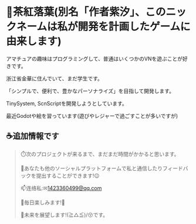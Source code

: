 # 🍂茶紅落葉(別名「作者紫汐」、このニックネームは私が開発を計画したゲームに由来します)

アマチュアの趣味はプログラミングして、普通はいくつかのVNを遊ぶことが好きです。

浙江省金華に住んでいて、まだ学生です。

「シンプルで、便利で、豊かなパーソナライズ」を目指して開発します。

TinySystem, ScnScriptを開発しようとしています。

最近Godotや絵を習っています(遊びやレジャーで過ごすことが多いですが)

## ☕追加情報です
>
>⏱️次のプロジェクトが来るまで、まだまだ時間がかかると思います。
>
>💬あなたも他のソーシャルプラットフォームで私と通信したりフィードバックを提出することができます!😉
>
>📫连络私:✉1423360499@qq.com
>
>🎇毎日楽しみます!🎉
>
>🌈未来を展望します!(≧△≦)/😚です。
